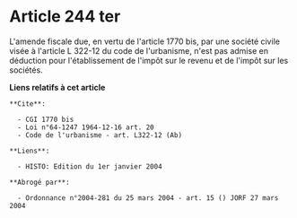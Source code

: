 # Article 244 ter

L'amende fiscale due, en vertu de l'article 1770 bis, par une société civile visée à l'article L 322-12 du code de
l'urbanisme, n'est pas admise en déduction pour l'établissement de l'impôt sur le revenu et de l'impôt sur les sociétés.

**Liens relatifs à cet article**

	**Cite**:

	  - CGI 1770 bis
	  - Loi n°64-1247 1964-12-16 art. 20
	  - Code de l'urbanisme - art. L322-12 (Ab)

	**Liens**:

	  - HISTO: Edition du 1er janvier 2004

	**Abrogé par**:

	  - Ordonnance n°2004-281 du 25 mars 2004 - art. 15 () JORF 27 mars 2004
